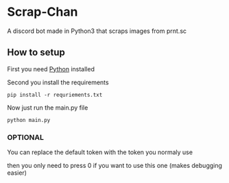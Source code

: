 # Scrap-Chan
A discord bot made in Python3 that scraps images from prnt.sc

## How to setup

First you need [Python](https://www.python.org/downloads/ "Python Installation") installed

Second you install the requirements

``` 
pip install -r requriements.txt
```

Now just run the main.py file

```
python main.py
```

### OPTIONAL

You can replace the default token with the token you normaly use 

then you only need to press 0 if you want to use this one (makes debugging easier)
